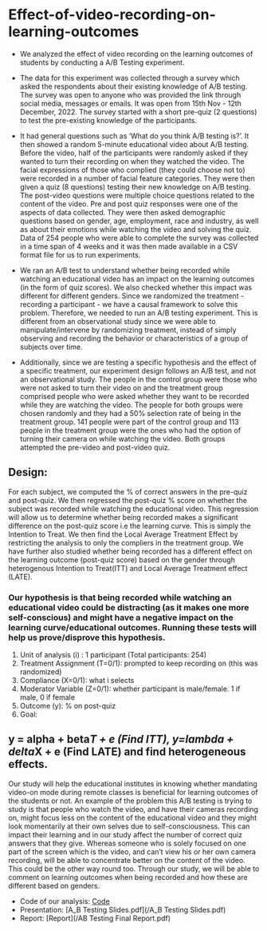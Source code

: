 # Effect-of-video-recording-on-learning-outcomes

- We analyzed the effect of video recording on the learning outcomes of students by conducting a A/B Testing experiment.

- The data for this experiment was collected through a survey which asked the respondents about their existing knowledge of A/B testing. The survey was open to anyone who was provided the link through social media, messages or emails. It was open from 15th Nov - 12th December, 2022. The survey started with a short pre-quiz (2 questions) to test the pre-existing knowledge of the participants.  

- It had general questions such as ‘What do you think A/B testing is?’.  It then showed a random 5-minute educational video about A/B testing. Before the video, half of the participants were randomly asked if they wanted to turn their recording on when they watched the video. The facial expressions of those who complied (they could choose not to) were recorded in a number of facial feature categories. They were then given a quiz (8 questions) testing their new knowledge on A/B testing. The post-video questions were multiple choice questions related to the content of the video. Pre and post quiz responses were one of the aspects of data collected. They were then asked demographic questions based on gender, age, employment, race and industry, as well as about their emotions while watching the video and solving the quiz. Data of 254 people who were able to complete the survey was collected in a time span of 4 weeks and it was then made available in a CSV format file for us to run experiments.

- We ran an A/B test to understand whether being recorded while watching an educational video has an impact on the learning outcomes (in the form of quiz scores). We also checked whether this impact was different for different genders. Since we randomized the treatment - recording a participant - we have a causal framework to solve this problem. Therefore, we needed to run an A/B testing experiment. This is different from an observational study since we were able to manipulate/intervene by randomizing treatment, instead of simply observing and recording the behavior or characteristics of a group of subjects over time. 

- Additionally, since we are testing a specific hypothesis and the effect of a specific treatment, our experiment design follows an A/B test, and not an observational study. The people in the control group were those who were not asked to turn their video on and the treatment group comprised people who were asked whether they want to be recorded while they are watching the video. The people for both groups were chosen randomly and they had a 50% selection rate of being in the treatment group. 141 people were part of the control group and 113 people in the treatment group were the ones who had the option of turning their camera on while watching the video. Both groups attempted the pre-video and post-video quiz. 

## Design: 
For each subject, we computed the % of correct answers in the pre-quiz and post-quiz. We then regressed the post-quiz % score on whether the subject was recorded while watching the educational video. This regression will allow us to determine whether being recorded makes a significant difference on the post-quiz score i.e the learning curve. This is simply the Intention to Treat. We then find the Local Average Treatment Effect by restricting the analysis to only the compliers in the treatment group. We have further also studied whether being recorded has a different effect on the learning outcome (post-quiz score) based on the gender through heterogenous Intention to Treat(ITT) and Local Average Treatment effect (LATE).

### Our hypothesis is that being recorded while watching an educational video could be distracting (as it makes one more self-conscious) and might have a negative impact on the learning curve/educational outcomes. Running these tests will help us prove/disprove this hypothesis.

1. Unit of analysis (i) : 1 participant (Total participants: 254)
2. Treatment Assignment (T=0/1): prompted to keep recording on (this was randomized)
3. Compliance (X=0/1): what i selects
4. Moderator Variable (Z=0/1): whether participant is male/female. 1 if male, 0 if female
5. Outcome (y): % on post-quiz
6. Goal: 
 ##     y = alpha + beta*T + e (Find ITT), y=lambda + delta*X + e (Find LATE) and find heterogeneous effects.


Our study will help the educational institutes in knowing whether mandating video-on mode during remote classes is beneficial for learning outcomes of the students or not. An example of the problem this A/B testing is trying to study is that people who watch the video, and have their cameras recording on, might focus less on the content of the educational video and they might  look momentarily at their own selves due to self-consciousness. This can impact their learning and in our study affect the number of correct quiz answers that they give. Whereas someone who is solely focused on one part of the screen which is the video, and can’t view his or her own camera recording, will be able to concentrate better on the content of the video. This could be the other way round too. Through our study, we will be able to comment on learning outcomes when being recorded and how these are different based on genders.
 
 
- Code of our analysis: [Code](/A_B_Testing_Project.ipynb)
- Presentation: [A_B Testing Slides.pdf](/A_B Testing Slides.pdf)
- Report: [Report](/AB Testing Final Report.pdf)
